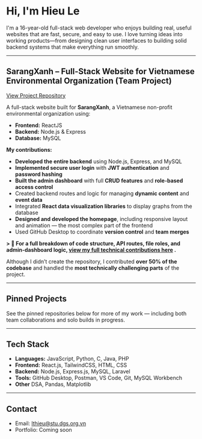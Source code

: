# Hi, I'm Hieu Le

I'm a 16-year-old full-stack web developer who enjoys building real, useful websites that are fast, secure, and easy to use. I love turning ideas into working products—from designing clean user interfaces to building solid backend systems that make everything run smoothly.

---

## SarangXanh –  Full-Stack Website for Vietnamese Environmental Organization (Team Project)

[View Project Repository](https://github.com/kerbthecurb/SarangXanh.git)

A full-stack website built for **SarangXanh**, a Vietnamese non-profit environmental organization using:

- **Frontend:** ReactJS  
- **Backend:** Node.js & Express  
- **Database:** MySQL


**My contributions:**

- **Developed the entire backend** using Node.js, Express, and MySQL
- **Implemented secure user login** with **JWT authentication** and **password hashing**
- **Built the admin dashboard** with full **CRUD features** and **role-based access control**
- Created backend routes and logic for managing **dynamic content** and **event data**
- Integrated **React data visualization libraries** to display graphs from the database
- **Designed and developed the homepage**, including responsive layout and animation — the most complex part of the frontend
- Used GitHub Desktop to coordinate **version control** and **team merges**
  
**> 📄 For a full breakdown of code structure, API routes, file roles, and admin-dashboard logic, [view my full technical contributions here](https://github.com/kerbthecurb/SarangXanh/blob/main/Docs/Hieu-contributions.md)
.**

Although I didn’t create the repository, I contributed **over 50% of the codebase** and handled the **most technically challenging parts** of the project.

---

## Pinned Projects

See the pinned repositories below for more of my work — including both team collaborations and solo builds in progress.

---

## Tech Stack

- **Languages:** JavaScript, Python, C, Java, PHP
- **Frontend:** React.js, TailwindCSS, HTML, CSS
- **Backend:** Node.js, Express.js, MySQL, Laravel
- **Tools:** GitHub Desktop, Postman, VS Code, Git, MySQL Workbench
- **Other** DSA, Pandas, Matplotlib

---

## Contact

- Email: lthieu@stu.dgs.org.vn
- Portfolio: Coming soon
